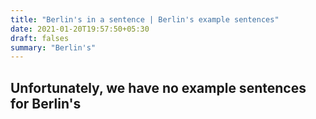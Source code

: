 ```yaml
---
title: "Berlin's in a sentence | Berlin's example sentences"
date: 2021-01-20T19:57:50+05:30
draft: falses
summary: "Berlin's"
---
```

## Unfortunately, we have no example sentences for Berlin's                 
